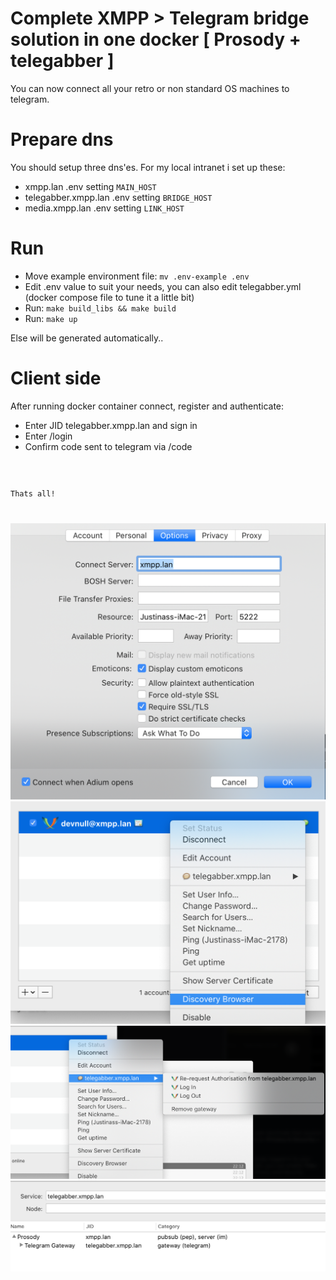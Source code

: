 # Complete XMPP > Telegram bridge solution in one docker [ Prosody + telegabber ]

You can now connect all your retro or non standard OS machines to telegram.

# Prepare dns

You should setup three dns'es. For my local intranet i set up these:
* xmpp.lan .env setting `MAIN_HOST`
* telegabber.xmpp.lan .env setting `BRIDGE_HOST`
* media.xmpp.lan .env setting `LINK_HOST`

# Run

* Move example environment file: `mv .env-example .env`
* Edit .env value to suit your needs, you can also edit telegabber.yml (docker compose file to tune it a little bit)
* Run: `make build_libs && make build`
* Run: `make up`

Else will be generated automatically..

# Client side

After running docker container connect, register and authenticate:
* Enter JID telegabber.xmpp.lan and sign in
* Enter /login <your phone number>
* Confirm code sent to telegram via /code <code>

Thats all!

![pic1](/pics/scr1.png)
![pic2](/pics/scr2.png)
![pic3](/pics/scr3.png)
![pic4](/pics/scr4.png)
